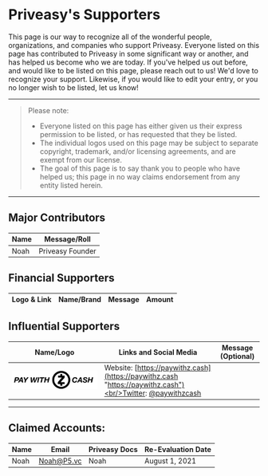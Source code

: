 # Priveasy's Supporters

This page is our way to recognize all of the wonderful people, organizations, and companies who support Priveasy. Everyone listed on this page has contributed to Priveasy in some significant way or another, and has helped us become who we are today. If you've helped us out before, and would like to be listed on this page, please reach out to us! We'd love to recognize your support. Likewise, if you would like to edit your entry, or you no longer wish to be listed, let us know!

------------

> Please note:
> - Everyone listed on this page has either given us their express permission to be listed, or has requested that they be listed.
> - The individual logos used on this page may be subject to separate copyright, trademark, and/or licensing agreements, and are exempt from our license.
> - The goal of this page is to say thank you to people who have helped us; this page in no way claims endorsement from any entity listed herein.

------------

## Major Contributors

|Name|Message/Roll|
| ------------ | ------------ |
|Noah|Priveasy Founder|

## Financial Supporters

|Logo & Link|Name/Brand|Message|Amount|
| ------------ | ------------ | ------------ | ------------ |

## Influential Supporters

|Name/Logo|Links and Social Media|Message (Optional)|
| ------------ | ------------ | ------------ |
|[![PayWithZcash](https://raw.githubusercontent.com/P5vc/Documentation/master/About/PayWithZcashLogo.jpeg "PayWithZcash")](https://paywithz.cash "PayWithZcash")|Website: [https://paywithz.cash](https://paywithz.cash "https://paywithz.cash")<br/>Twitter: [@paywithzcash](https://twitter.com/paywithzcash "@paywithzcash")||

------------

## Claimed Accounts:
|Name|Email|Priveasy Docs|Re-Evaluation Date|
| ------------ | ------------ | ------------ | ------------ |
|Noah|Noah@P5.vc|Noah|August 1, 2021|
